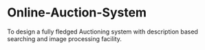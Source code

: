 # Online-Auction-System
To design a fully fledged Auctioning system with description based searching and image processing facility.
